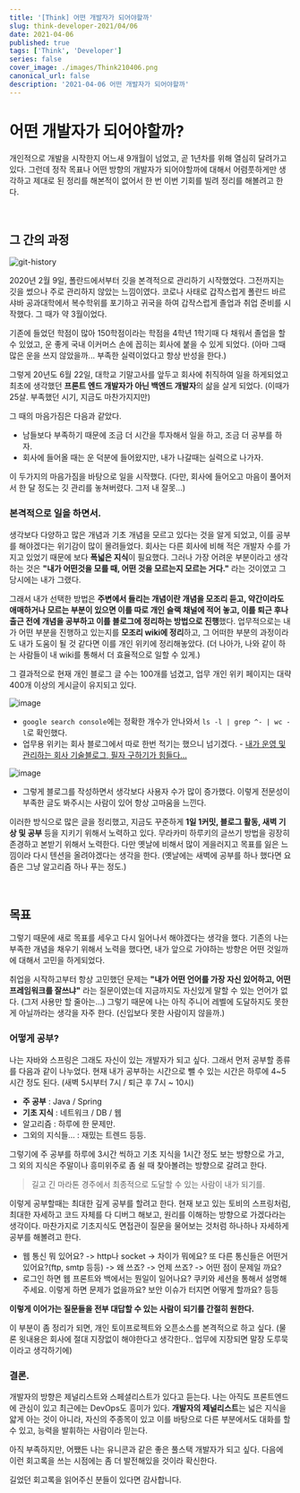 ```yaml
---
title: '[Think] 어떤 개발자가 되어야할까'
slug: think-developer-2021/04/06
date: 2021-04-06
published: true
tags: ['Think', 'Developer']
series: false
cover_image: ./images/Think210406.png
canonical_url: false
description: '2021-04-06 어떤 개발자가 되어야할까'
---
```


# 어떤 개발자가 되어야할까?

개인적으로 개발을 시작한지 어느새 9개월이 넘었고, 곧 1년차를 위해 열심히 달려가고 있다. 그런데 정작 목표나 어떤 방향의 개발자가 되어야할까에 대해서 어렴풋하게만 생각하고 제대로 된 정리를 해본적이 없어서 한 번 이번 기회를 빌려 정리를 해볼려고 한다.

<br/>

## 그 간의 과정

![git-history](https://user-images.githubusercontent.com/42582516/113700344-b1504c80-9711-11eb-8761-b9eb2179d194.png)

2020년 2월 9일, 폴란드에서부터 깃을 본격적으로 관리하기 시작했었다. 그전까지는 깃을 썼으나 주로 관리하지 않았는 느낌이였다. 코로나 사태로 갑작스럽게 폴란드 바르샤바 공과대학에서 복수학위를 포기하고 귀국을 하여 갑작스럽게 졸업과 취업 준비를 시작했다. 그 때가 약 3월이었다.

기존에 들었던 학점이 많아 150학점이라는 학점을 4학년 1학기때 다 채워서 졸업을 할 수 있었고, 운 좋게 국내 이커머스 손에 꼽히는 회사에 붙을 수 있게 되었다. (아마 그때 많은 운을 쓰지 않았을까... 부족한 실력이었다고 항상 반성을 한다.)

그렇게 20년도 6월 22일, 대학교 기말고사를 앞두고 회사에 취직하여 일을 하게되었고 최초에 생각했던 **프론트 엔드 개발자가 아닌 백엔드 개발자**의 삶을 살게 되었다. (이때가 25살. 부족했던 시기, 지금도 마찬가지지만)

그 때의 마음가짐은 다음과 같았다.

- 남들보다 부족하기 때문에 조금 더 시간을 투자해서 일을 하고, 조금 더 공부를 하자.
- 회사에 들어올 때는 운 덕분에 들어왔지만, 내가 나갈때는 실력으로 나가자.

이 두가지의 마음가짐을 바탕으로 일을 시작했다. (다만, 회사에 들어오고 마음이 풀어저서 한 달 정도는 깃 관리를 놓쳐버렸다. 그저 내 잘못...)

### 본격적으로 일을 하면서.

생각보다 다양하고 많은 개념과 기초 개념을 모르고 있다는 것을 알게 되었고, 이를 공부를 해야겠다는 위기감이 많이 몰려들었다. 회사는 다른 회사에 비해 적은 개발자 수를 가지고 있었기 때문에 보다 **폭넓은 지식**이 필요했다. 그러나 가장 어려운 부분이라고 생각하는 것은 **"내가 어떤것을 모를 때, 어떤 것을 모르는지 모르는 거다."** 라는 것이였고 그 당시에는 내가 그랬다.

그래서 내가 선택한 방법은 **주변에서 들리는 개념이란 개념을 모조리 듣고, 약간이라도 애매하거나 모르는 부분이 있으면 이를 따로 개인 슬랙 채널에 적어 놓고, 이를 퇴근 후나 출근 전에 개념을 공부하고 이를 블로그에 정리하는 방법으로 진행**했다. 업무적으로는 내가 어떤 부분을 진행하고 있는지를 **모조리 wiki에 정리**하고, 그 어떠한 부분의 과정이라도 내가 도움이 될 것 같다면 이를 개인 위키에 정리해놓았다. (더 나아가, 나와 같이 하는 사람들이 내 wiki를 통해서 더 효율적으로 일할 수 있게.)

그 결과적으로 현재 개인 블로그 글 수는 100개를 넘겼고, 업무 개인 위키 페이지는 대략 400개 이상의 게시글이 유지되고 있다.

![image](https://user-images.githubusercontent.com/42582516/113702482-84e9ff80-9714-11eb-819d-35afb3d1ff1c.png)

- `google search console`에는 정확한 개수가 안나와서 `ls -l | grep ^- | wc -l`로 확인했다.
- 업무용 위키는 회사 블로그에서 따로 한번 적기는 했으니 넘기겠다. - [내가 운영 및 관리하는
  회사 기술블로그, 필자 구하기가 힘들다...](https://dev.ebaykorea.com/11)

![image](https://user-images.githubusercontent.com/42582516/113702769-ec07b400-9714-11eb-85c0-21a8ba59b80c.png)

- 그렇게 블로그를 작성하면서 생각보다 사용자 수가 많이 증가했다. 이렇게 전문성이 부족한 글도 봐주시는 사람이 있어 항상 고마움을 느낀다.

이러한 방식으로 많은 글을 정리했고, 지금도 꾸준하게 **1일 1커밋, 블로그 활동, 새벽 기상 및 공부** 등을 지키기 위해서 노력하고 있다. 무라카미 하루키의 글쓰기 방법을 굉장히 존경하고 본받기 위해서 노력한다. 다만 옛날에 비해서 많이 게을러지고 목표를 잃은 느낌이라 다시 텐션을 올려야겠다는 생각을 한다. (옛날에는 새벽에 공부를 하나 했다면 요즘은 그냥 알고리즘 하나 푸는 정도.)

<br/>

## 목표

그렇기 때문에 새로 목표를 세우고 다시 일어나서 해야겠다는 생각을 했다. 기존의 나는 부족한 개념을 채우기 위해서 노력을 했다면, 내가 앞으로 가야하는 방향은 어떤 것일까에 대해서 고민을 하게되었다.

취업을 시작하고부터 항상 고민했던 문제는 **"내가 어떤 언어를 가장 자신 있어하고, 어떤 프레임워크를 잘쓰냐"** 라는 질문이였는데 지금까지도 자신있게 말할 수 있는 언어가 없다. (그저 사용만 할 줄아는...) 그렇기 때문에 나는 아직 주니어 레벨에 도달하지도 못한게 아닐까라는 생각을 자주 한다. (신입보다 못한 사람이지 않을까.)

### 어떻게 공부?

나는 자바와 스프링은 그래도 자신이 있는 개발자가 되고 싶다. 그래서 먼저 공부할 종류를 다음과 같이 나누었다. 현재 내가 공부하는 시간으로 뺄 수 있는 시간은 하루에 4~5시간 정도 된다. (새벽 5시부터 7시 / 퇴근 후 7시 ~ 10시)

- **주 공부** : Java / Spring
- **기초 지식** : 네트워크 / DB / 웹
- 알고리즘 : 하루에 한 문제만.
- 그외의 지식들... : 재밌는 트렌드 등등.

그렇기에 주 공부를 하루에 3시간 씩하고 기초 지식을 1시간 정도 보는 방향으로 가고, 그 외의 지식은 주말이나 흥미위주로 좀 쉴 때 찾아볼려는 방향으로 갈려고 한다.

> 길고 긴 마라톤 경주에서 최종적으로 도달할 수 있는 사람이 내가 되기를.

이렇게 공부할때는 최대한 깊게 공부를 할려고 한다. 현재 보고 있는 토비의 스프링처럼, 최대한 자세하고 코드 자체를 다 디버그 해보고, 원리를 이해하는 방향으로 가겠다라는 생각이다. 마찬가지로 기초지식도 면접관이 질문을 물어보는 것처럼 하나하나 자세하게 공부를 해볼려고 한다.

- 웹 통신 뭐 있어요? -> http나 socket -> 차이가 뭐에요? 또 다른 통신들은 어떤거 있어요?(ftp, smtp 등등) -> 왜 쓰죠? -> 언제 쓰죠? -> 어떤 점이 문제일 까요?
- 로그인 하면 웹 프론트와 백에서는 뭔일이 일어나요? 쿠키와 세션을 통해서 설명해주세요. 이렇게 하면 문제가 없을까요? 보안 이슈가 터지면 어떻게 할까요? 등등

**이렇게 이어가는 질문들을 전부 대답할 수 있는 사람이 되기를 간절히 원한다.**

이 부분이 좀 정리가 되면, 개인 토이프로젝트와 오픈소스를 본격적으로 하고 싶다. (물론 윗내용은 회사에 절대 지장없이 해야한다고 생각한다.. 업무에 지장되면 말장 도루묵이라고 생각하기에)

### 결론.

개발자의 방향은 제널리스트와 스페셜리스트가 있다고 듣는다. 나는 아직도 프론트엔드에 관심이 있고 최근에는 DevOps도 흥미가 있다. **개발자의 제널리스트**는 넓은 지식을 얇게 아는 것이 아니라, 자신의 주종목이 있고 이를 바탕으로 다른 부분에서도 대화를 할 수 있고, 능력을 발휘하는 사람이라 믿는다.

아직 부족하지만, 어쨌든 나는 유니콘과 같은 좋은 풀스택 개발자가 되고 싶다. 다음에 이런 회고록을 쓰는 시점에는 좀 더 발전해있을 것이라 확신한다.

길었던 회고록을 읽어주신 분들이 있다면 감사합니다.

